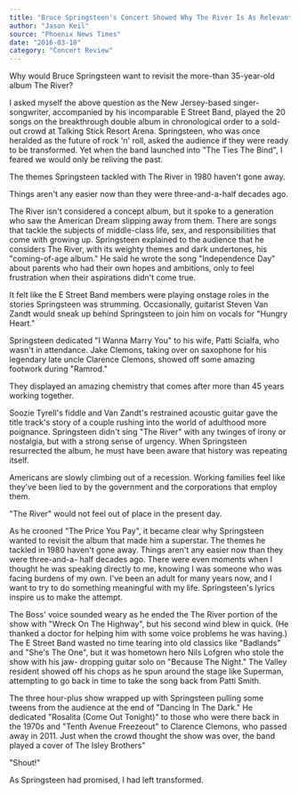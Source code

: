 ```yaml
---
title: "Bruce Springsteen's Concert Showed Why The River Is As Relevant As Ever"
author: "Jason Keil"
source: "Phoenix News Times"
date: "2016-03-10"
category: "Concert Review"
---
```


Why would Bruce Springsteen want to revisit the more-than 35-year-old album The River?

I asked myself the above question as the New Jersey-based singer-songwriter, accompanied by his incomparable E Street Band, played the 20 songs on the breakthrough double album in chronological order to a sold-out crowd at Talking Stick Resort Arena. Springsteen, who was once heralded as the future of rock 'n' roll, asked the audience if they were ready to be transformed. Yet when the band launched into "The Ties The Bind", I feared we would only be reliving the past.

The themes Springsteen tackled with The River in 1980 haven't gone away.

Things aren't any easier now than they were three-and-a-half decades ago.

The River isn't considered a concept album, but it spoke to a generation who saw the American Dream slipping away from them. There are songs that tackle the subjects of middle-class life, sex, and responsibilities that come with growing up. Springsteen explained to the audience that he considers The River, with its weighty themes and dark undertones, his "coming-of-age album." He said he wrote the song "Independence Day" about parents who had their own hopes and ambitions, only to feel frustration when their aspirations didn't come true.

It felt like the E Street Band members were playing onstage roles in the stories Springsteen was strumming. Occasionally, guitarist Steven Van Zandt would sneak up behind Springsteen to join him on vocals for "Hungry Heart."

Springsteen dedicated "I Wanna Marry You" to his wife, Patti Scialfa, who wasn't in attendance. Jake Clemons, taking over on saxophone for his legendary late uncle Clarence Clemons, showed off some amazing footwork during "Ramrod."

They displayed an amazing chemistry that comes after more than 45 years working together.

Soozie Tyrell's fiddle and Van Zandt's restrained acoustic guitar gave the title track's story of a couple rushing into the world of adulthood more poignance. Springsteen didn't sing "The River" with any twinges of irony or nostalgia, but with a strong sense of urgency. When Springsteen resurrected the album, he must have been aware that history was repeating itself.

Americans are slowly climbing out of a recession. Working families feel like they've been lied to by the government and the corporations that employ them.

"The River" would not feel out of place in the present day.

As he crooned "The Price You Pay", it became clear why Springsteen wanted to revisit the album that made him a superstar. The themes he tackled in 1980 haven't gone away. Things aren't any easier now than they were three-and-a- half decades ago. There were even moments when I thought he was speaking directly to me, knowing I was someone who was facing burdens of my own. I've been an adult for many years now, and I want to try to do something meaningful with my life. Springsteen's lyrics inspire us to make the attempt.

The Boss' voice sounded weary as he ended the The River portion of the show with "Wreck On The Highway", but his second wind blew in quick. (He thanked a doctor for helping him with some voice problems he was having.) The E Street Band wasted no time tearing into old classics like "Badlands" and "She's The One", but it was hometown hero Nils Lofgren who stole the show with his jaw- dropping guitar solo on "Because The Night." The Valley resident showed off his chops as he spun around the stage like Superman, attempting to go back in time to take the song back from Patti Smith.

The three hour-plus show wrapped up with Springsteen pulling some tweens from the audience at the end of "Dancing In The Dark." He dedicated "Rosalita (Come Out Tonight)" to those who were there back in the 1970s and "Tenth Avenue Freezeout" to Clarence Clemons, who passed away in 2011\. Just when the crowd thought the show was over, the band played a cover of The Isley Brothers"

"Shout!"

As Springsteen had promised, I had left transformed.

